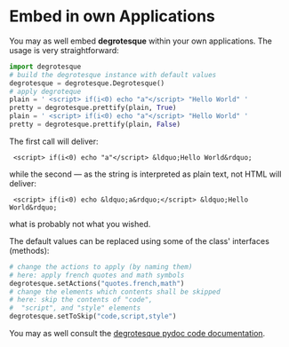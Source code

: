 # Embed in own Applications

You may as well embed __degrotesque__ within your own applications. The usage is very straightforward:

```python
import degrotesque
# build the degrotesque instance with default values
degrotesque = degrotesque.Degrotesque()
# apply degroteque
plain = ' <script> if(i<0) echo "a"</script> "Hello World" '
pretty = degrotesque.prettify(plain, True)
plain = ' <script> if(i<0) echo "a"</script> "Hello World" '
pretty = degrotesque.prettify(plain, False)
```

The first call will deliver:

```console
 <script> if(i<0) echo "a"</script> &ldquo;Hello World&rdquo;
```

while the second &mdash; as the string is interpreted as plain text, not HTML will deliver:

```console
 <script> if(i<0) echo &ldquo;a&rdquo;</script> &ldquo;Hello World&rdquo;
```

what is probably not what you wished.



The default values can be replaced using some of the class&apos; interfaces (methods):
```python
# change the actions to apply (by naming them)
# here: apply french quotes and math symbols
degrotesque.setActions("quotes.french,math")
# change the elements which contents shall be skipped
# here: skip the contents of "code",
#  "script", and "style" elements
degrotesque.setToSkip("code,script,style")
```

You may as well consult the [degrotesque pydoc code documentation](http://www.krajzewicz.de/blog/degrotesque.html).
